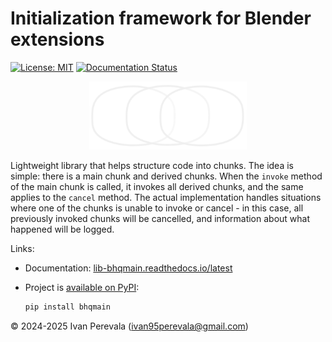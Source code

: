 # Initialization framework for Blender extensions

[![License: MIT](https://img.shields.io/badge/License-MIT-yellow.svg)](https://opensource.org/licenses/MIT)
[![Documentation Status](https://readthedocs.org/projects/lib-bhqmain/badge/?version=latest)](https://lib-bhqmain.readthedocs.io/en/latest/?badge=latest)


<p align="center">
    <img src="https://raw.githubusercontent.com/ivan-perevala/lib_bhqmain/main/.github/images/logo-dark.svg" alt="Logo" style="width:50%; height:auto;">
</p>

Lightweight library that helps structure code into chunks. The idea is simple: there is a main chunk and derived chunks. When the `invoke` method of the main chunk is called, it invokes all derived chunks, and the same applies to the `cancel` method. The actual implementation handles situations where one of the chunks is unable to invoke or cancel - in this case, all previously invoked chunks will be cancelled, and information about what happened will be logged.

Links:

* Documentation: [lib-bhqmain.readthedocs.io/latest](https://lib-bhqmain.readthedocs.io/latest/)

* Project is [available on PyPI](https://pypi.org/project/bhqmain/):

    ```powershell
    pip install bhqmain
    ```


© 2024-2025 Ivan Perevala (ivan95perevala@gmail.com)
